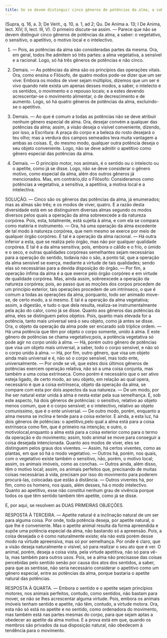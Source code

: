 ```yaml
---
title: Se se devem distinguir cinco gêneros de potências da alma, a saber o vegetativo, o sensitivo, o apetitivo, o motivo local e o intelectivo
---
```


(Supra, q. 16, a. 3; De Verit., q. 10, a. 1, ad 2; Qu. De Anima a. 13; I De Anima, lect. XIV; II, lect. III, V).
  O primeiro discute-se assim. ― Parece que não se devem distinguir cinco gêneros de potências da alma, a saber: o vegetativo, o sensitivo, o apetitivo, o motivo local e o intelectivo.  

1. ― Pois, as potências da alma são consideradas partes da mesma. Ora, em geral, todos lhe admitem só três partes: a alma vegetativa, a sensível e a racional. Logo, só há três gêneros de potências e não cinco.  

2. Demais. ― As potências da alma são os princípios das operações vitais. Ora, como ensina o Filósofo, de quatro modos pode-se dizer que um ser vive: Embora os modos de viver sejam múltiplos, dizemos que um ser é vivo quando nele exista um apenas desses modos, a saber, o intelecto e os sentidos, o movimento e o repouso locais; e a estes devendo acrescentar-se o movimento alimentar, o de decrescimento e de aumento. Logo, só há quatro gêneros de potências da alma, excluindo-se o apetitivo.  

3. Demais. ― Ao que é comum a todas as potências não se deve atribuir nenhum gênero especial de alma. Ora, desejar convém a qualquer das potências da alma; assim, a visão deseja o visível conveniente, dizendo, por isso, a Escritura: A praça do corpo e a beleza do rosto desejará o teu olho; mas a verdura dos campos semeados leva muita vantagem a ambas as coisas. E, do mesmo modo, qualquer outra potência deseja o seu objeto conveniente. Logo, não se deve admitir o apetitivo como gênero especial das potências da alma.  

4. Demais. ― O princípio motor, nos animais, é o sentido ou o intelecto ou o apetite, como já se disse. Logo, não se deve considerar o gênero motivo, como especial da alma, além dos outros gêneros já mencionados.  Mas, em contrário,diz o Filósofo: Consideramos como potências a vegetativa, a sensitiva, a apetitiva, a motiva local e a intelectiva.  

SOLUÇÃO. ― Cinco são os gêneros das potências da alma, já enumerados; mas as almas são três; e os modos de viver, quatro.  E a razão desta diversidade está em se distinguirem diversas almas segundo os modos diversos pelos quais a operação da alma sobreexcede a da natureza corpórea. Pois, esta, totalmente, está sujeita à alma, e com ela se compara como matéria e instrumento. ― Ora, há uma operação da alma excedente de tal modo à natureza corpórea, que nem mesmo se exerce por meio de qualquer órgão corpóreo. E tal é a operação da alma racional. ― Há outra inferior a esta, que se realiza pelo órgão, mas não por qualquer qualidade corpórea. E tal é a da alma sensitiva; pois, embora o cálido e o frio, o úmido e o seco, e outras qualidades corpóreas semelhantes sejam necessárias para a operação do sentido, todavia não o são, a ponto tal, que a operação da alma sensível se exerça, mediante a virtude de tais qualidades; sendo elas só necessárias para a devida disposição do órgão. ― Por fim, a operação ínfima da alma é a que exerce pelo órgão corpóreo e em virtude de qualidade corpórea. Mas, ainda assim, sobreexcede a operação da natureza corpórea; pois, ao passo que as moções dos corpos procedem de um princípio exterior, tais operações procedem de um intrínseco, o que é comum a todas as operações da alma, porquanto, todo ser animado move-se, de certo modo, a si mesmo. E tal é a operação da alma vegetativa; assim, a digestão, e tudo o que dela resulta, realiza-se instrumentalmente pela ação do calor, como já se disse.  Quanto aos gêneros das potências da alma, eles se distinguem pelos objetos. Pois, quanto mais elevada for a potência, tanto mais universal será o seu objeto, como já antes se disse. Ora, o objeto da operação da alma pode ser encarado sob tríplice ordem. ― Há uma potência que têm por objeto o corpo somente, unido à alma. E este gênero de potências se chama vegetativo;pois, a potência vegetativa só pode agir no corpo unido à alma. ― Há, porém outro gênero de potências que visa um objeto mais universal, a saber, todo o corpo sensível, e não só o corpo unido à alma. ― Há, por fim, outro gênero, que visa um objeto ainda mais universal e é, não só o corpo sensível, mas todo ente, universalmente. ― Por onde se vê, que estes dois últimos gêneros de potências exercem operação relativa, não só a uma coisa conjunta, mas também a uma coisa extrínseca. Como porém é necessário que o ser ativo esteja ligado, de certo modo, ao seu objeto, em relação ao qual opera, necessário é que a coisa extrínseca, objeto da operação da alma, se compare com esta por dois aspectos da sua natureza. ― De um modo, por lhe ser natural estar unida à alma e nesta estar pela sua semelhança. E, sob este aspecto, há dois gêneros de potências: o sensitivo, relativo ao objeto menos comum, que é o corpo sensível; e o intelectivo, relativo ao objeto comuníssimo, que é o ente universal. ― De outro modo, porém, enquanto a alma mesma se inclina e tende para a coisa exterior. E ainda, a esta luz, há dois gêneros de potências: o apetitivo,pelo qual a alma está para a coisa extrínseca como fim, que é primeiro na intenção; e outro, o motivolocal,enquanto a alma está para a coisa exterior como para o termo da operação e do movimento; assim, todo animal se move para conseguir a coisa desejada intencionada.  Quanto aos modos de viver, eles se distinguem pelos graus dos viventes. ― Assim, há certos viventes, como as plantas, em que só há o modo vegetativo. ― Outros há, porém, nos quais, com o vegetativo existe também o sensitivo, não, porém, o motivo local; assim, os animais imóveis, como as conchas. ― Outros ainda, além disso, têm o motivo local; assim, os animais perfeitos que, precisando de muitas coisas necessárias à vida, precisam por isso do movimento para poderem procurá-las, colocadas que estão à distância. ― Outros viventes há, por fim, como os homens, nos quais, além desses, há o modo intelectivo. Quanto ao apetitivo, esse não constitui nenhum grau de vivência porque todos os que têm sentido também têm apetite, como já se disse.  

E, por aqui, se resolvem as DUAS PRIMEIRAS OBJEÇÕES.  

RESPOSTA À TERCEIRA. ― Apetite natural é a inclinação natural de um ser para alguma coisa. Por onde, toda potência deseja, por apetite natural, o que lhe é conveniente. Mas o apetite animal resulta da forma apreendida e supõe uma potência especial da alma, não bastando só a apreensão. Pois, a coisa desejada o é como naturalmente existe; ela não está porém desse modo na virtude apreensiva, mas só por semelhança. Por onde é claro, que a visão deseja naturalmente o visível, só para realizar o seu ato que é ver. O animal, porém, deseja a coisa vista, pela virtude apetitiva, não só para vê-la, mas também para outros usos. Pois, se a alma não precisasse das coisas percebidas pelo sentido senão por causa dos atos dos sentidos, a saber, para que as sentisse, não seria necessário considerar o apetitivo como um gênero especial, entre as potências da alma, porque bastaria o apetite natural das potências.  

RESPOSTA À QUARTA. ― Embora o sentido e o apetite sejam princípios motores, nos animais perfeitos, contudo, como sentidos, não bastam para mover, se não se lhes acrescentar alguma virtude. Pois, embora os animais imóveis tenham sentido e apetite, não têm, contudo, a virtude motora. Ora, esta não só está no apetite e no sentido, como ordenadora do movimento, mas também está nas partes mesmas do corpo, para que sejam aptas a obedecer ao apetite da alma motiva. E a prova está em que, quando os membros são privados da sua disposição natural, não obedecem à tendência para o movimento.